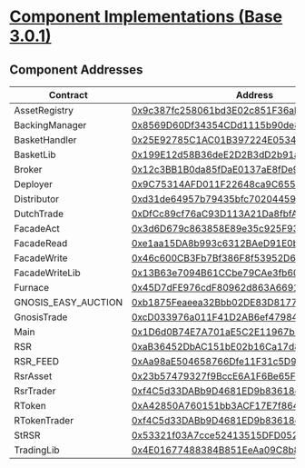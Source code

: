 # [Component Implementations (Base 3.0.1)](https://basescan.org/undefined)
## Component Addresses
| Contract | Address | Version |
| --- | --- | --- |
| AssetRegistry | [0x9c387fc258061bd3E02c851F36aE227DB03a396C](https://basescan.org/0x9c387fc258061bd3E02c851F36aE227DB03a396C) | 3.0.0 |
| BackingManager | [0x8569D60Df34354CDd1115b90de832845b31C28d2](https://basescan.org/0x8569D60Df34354CDd1115b90de832845b31C28d2) | 3.0.1 |
| BasketHandler | [0x25E92785C1AC01B397224E0534f3D626868A1Cbf](https://basescan.org/0x25E92785C1AC01B397224E0534f3D626868A1Cbf) | 3.0.0 |
| BasketLib | [0x199E12d58B36deE2D2B3dD2b91aD7bb25c787a71](https://basescan.org/0x199E12d58B36deE2D2B3dD2b91aD7bb25c787a71) | N/A |
| Broker | [0x12c3BB1B0da85fDaE0137aE8fDe901F7D0e106ba](https://basescan.org/0x12c3BB1B0da85fDaE0137aE8fDe901F7D0e106ba) | 3.0.0 |
| Deployer | [0x9C75314AFD011F22648ca9C655b61674e27bA4AC](https://basescan.org/0x9C75314AFD011F22648ca9C655b61674e27bA4AC) | 3.0.1 |
| Distributor | [0xd31de64957b79435bfc702044590ac417e02c19B](https://basescan.org/0xd31de64957b79435bfc702044590ac417e02c19B) | 3.0.0 |
| DutchTrade | [0xDfCc89cf76aC93D113A21Da8fbfA63365b1E3DC7](https://basescan.org/0xDfCc89cf76aC93D113A21Da8fbfA63365b1E3DC7) | N/A |
| FacadeAct | [0x3d6D679c863858E89e35c925F937F5814ca687F3](https://basescan.org/0x3d6D679c863858E89e35c925F937F5814ca687F3) | N/A |
| FacadeRead | [0xe1aa15DA8b993c6312BAeD91E0b470AE405F91BF](https://basescan.org/0xe1aa15DA8b993c6312BAeD91E0b470AE405F91BF) | N/A |
| FacadeWrite | [0x46c600CB3Fb7Bf386F8f53952D64aC028e289AFb](https://basescan.org/0x46c600CB3Fb7Bf386F8f53952D64aC028e289AFb) | N/A |
| FacadeWriteLib | [0x13B63e7094B61CCbe79CAe3fb602DFd12D59314a](https://basescan.org/0x13B63e7094B61CCbe79CAe3fb602DFd12D59314a) | N/A |
| Furnace | [0x45D7dFE976cdF80962d863A66918346a457b87Bd](https://basescan.org/0x45D7dFE976cdF80962d863A66918346a457b87Bd) | 3.0.0 |
| GNOSIS_EASY_AUCTION | [0xb1875Feaeea32Bbb02DE83D81772e07E37A40f02](https://basescan.org/0xb1875Feaeea32Bbb02DE83D81772e07E37A40f02) | N/A |
| GnosisTrade | [0xcD033976a011F41D2AB6ef47984041568F818E73](https://basescan.org/0xcD033976a011F41D2AB6ef47984041568F818E73) | N/A |
| Main | [0x1D6d0B74E7A701aE5C2E11967b242E9861275143](https://basescan.org/0x1D6d0B74E7A701aE5C2E11967b242E9861275143) | 3.0.0 |
| RSR | [0xaB36452DbAC151bE02b16Ca17d8919826072f64a](https://basescan.org/0xaB36452DbAC151bE02b16Ca17d8919826072f64a) | 1.0.3 |
| RSR_FEED | [0xAa98aE504658766Dfe11F31c5D95a0bdcABDe0b1](https://basescan.org/0xAa98aE504658766Dfe11F31c5D95a0bdcABDe0b1) | N/A |
| RsrAsset | [0x23b57479327f9BccE6A1F6Be65F3dAa3C9Db797B](https://basescan.org/0x23b57479327f9BccE6A1F6Be65F3dAa3C9Db797B) | 3.0.0 |
| RsrTrader | [0xf4C5d33DABb9D4681ED9b83618d629BA1006AE16](https://basescan.org/0xf4C5d33DABb9D4681ED9b83618d629BA1006AE16) | 3.0.1 |
| RToken | [0xA42850A760151bb3ACF17E7f8643EB4d864bF7a6](https://basescan.org/0xA42850A760151bb3ACF17E7f8643EB4d864bF7a6) | 3.0.0 |
| RTokenTrader | [0xf4C5d33DABb9D4681ED9b83618d629BA1006AE16](https://basescan.org/0xf4C5d33DABb9D4681ED9b83618d629BA1006AE16) | 3.0.1 |
| StRSR | [0x53321f03A7cce52413515DFD0527e0163ec69A46](https://basescan.org/0x53321f03A7cce52413515DFD0527e0163ec69A46) | 3.0.0 |
| TradingLib | [0x4E01677488384B851EeAa09C8b8F6Dd0b16d7E9B](https://basescan.org/0x4E01677488384B851EeAa09C8b8F6Dd0b16d7E9B) | N/A |
        